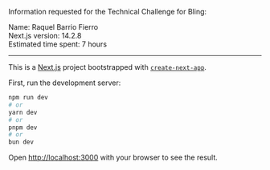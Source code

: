Information requested for the Technical Challenge for Bling:


Name: Raquel Barrio Fierro  
Next.js version: 14.2.8  
Estimated time spent: 7 hours
  
---

This is a [Next.js](https://nextjs.org) project bootstrapped with [`create-next-app`](https://nextjs.org/docs/app/api-reference/cli/create-next-app).

First, run the development server:

```bash
npm run dev
# or
yarn dev
# or
pnpm dev
# or
bun dev
```

Open [http://localhost:3000](http://localhost:3000) with your browser to see the result.